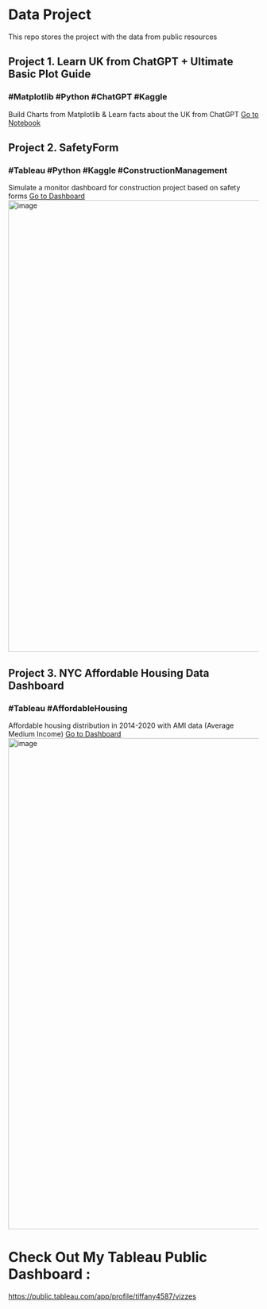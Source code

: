 # Data Project
This repo stores the project with the data from public resources
## Project 1. Learn UK from ChatGPT + Ultimate Basic Plot Guide  
### #Matplotlib #Python #ChatGPT #Kaggle
Build Charts from Matplotlib & Learn facts about the UK from ChatGPT
[Go to Notebook](learn-uk-from-chatgpt-ultimate-basic-plot-guide.ipynb)


## Project 2. SafetyForm  
### #Tableau #Python #Kaggle #ConstructionManagement
Simulate a monitor dashboard for construction project based on safety forms
[Go to Dashboard](https://public.tableau.com/views/ConstructionManagement-SafetyForm/Dashboard1?:language=en-US&:display_count=n&:origin=viz_share_link)
<img width="908" alt="image" src="https://github.com/nckutiffanywang/DataProject/assets/78169415/b3200b3b-4ca3-4537-aa2d-145e947ab3cc">


## Project 3. NYC Affordable Housing Data Dashboard 
### #Tableau #AffordableHousing 
Affordable housing distribution in 2014-2020 with AMI data (Average Medium Income)
[Go to Dashboard](https://public.tableau.com/views/AffordableHousing-NYC/Dashboard1?:language=en-US&:display_count=n&:origin=viz_share_link)
<img width="987" alt="image" src="https://github.com/nckutiffanywang/DataProject/assets/78169415/cdefb373-80c8-451a-87ab-e783033504ba">
    


# Check Out My Tableau Public Dashboard : 
https://public.tableau.com/app/profile/tiffany4587/vizzes
